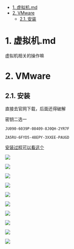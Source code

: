 
<!-- TOC -->

- [1. 虚拟机.md](#1-虚拟机md)
- [2. VMware](#2-vmware)
  - [2.1. 安装](#21-安装)

<!-- /TOC -->


# 1. 虚拟机.md

虚拟机相关的操作嘛


# 2. VMware

## 2.1. 安装

直接去官网下载，后面还得破解

密钥二选一
```
JU090-6039P-08409-8J0QH-2YR7F
```
```
ZA5RU-6FYD5-48EPY-3XXEE-PAUGD
```

[安装过程可以看这个](https://www.cnblogs.com/hellogmy/p/17253041.html)

![](https://cdn.jsdelivr.net/gh/gf9276/image/虚拟机/01.png)

![](https://cdn.jsdelivr.net/gh/gf9276/image/虚拟机/02.png)

![](https://cdn.jsdelivr.net/gh/gf9276/image/虚拟机/03.png)

![](https://cdn.jsdelivr.net/gh/gf9276/image/虚拟机/04.png)

![](https://cdn.jsdelivr.net/gh/gf9276/image/虚拟机/05.png)

![](https://cdn.jsdelivr.net/gh/gf9276/image/虚拟机/06.png)

![](https://cdn.jsdelivr.net/gh/gf9276/image/虚拟机/07.png)

![](https://cdn.jsdelivr.net/gh/gf9276/image/虚拟机/08.png)

![](https://cdn.jsdelivr.net/gh/gf9276/image/虚拟机/09.png)

![](https://cdn.jsdelivr.net/gh/gf9276/image/虚拟机/10.png)